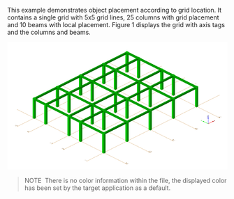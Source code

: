 This example demonstrates object placement according to grid location. It contains a single grid with 5x5 grid lines, 25 columns with grid placement and 10 beams with local placement. Figure 1 displays the grid with axis tags and the columns and beams.

!["Basin tessellation"](../../../../figures/examples/grid_placement_1.png "Figure 1 &mdash; Grid and columns with grid placement")

> NOTE&nbsp; There is no color information within the file, the displayed color has been set by the target application as a default.